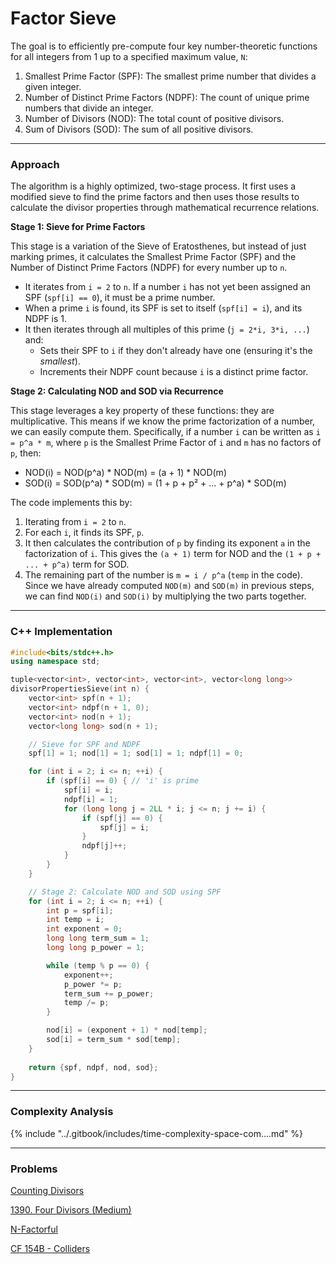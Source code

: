 # Factor Sieve

The goal is to efficiently pre-compute four key number-theoretic functions for all integers from 1 up to a specified maximum value, `N`:

1. Smallest Prime Factor (SPF): The smallest prime number that divides a given integer.
2. Number of Distinct Prime Factors (NDPF): The count of unique prime numbers that divide an integer.
3. Number of Divisors (NOD): The total count of positive divisors.
4. Sum of Divisors (SOD): The sum of all positive divisors.

***

### Approach

The algorithm is a highly optimized, two-stage process. It first uses a modified sieve to find the prime factors and then uses those results to calculate the divisor properties through mathematical recurrence relations.

**Stage 1: Sieve for Prime Factors**

This stage is a variation of the Sieve of Eratosthenes, but instead of just marking primes, it calculates the Smallest Prime Factor (SPF) and the Number of Distinct Prime Factors (NDPF) for every number up to `n`.

* It iterates from `i = 2` to `n`. If a number `i` has not yet been assigned an SPF (`spf[i] == 0`), it must be a prime number.
* When a prime `i` is found, its SPF is set to itself (`spf[i] = i`), and its NDPF is 1.
* It then iterates through all multiples of this prime (`j = 2*i, 3*i, ...`) and:
  * Sets their SPF to `i` if they don't already have one (ensuring it's the _smallest_).
  * Increments their NDPF count because `i` is a distinct prime factor.

**Stage 2: Calculating NOD and SOD via Recurrence**

This stage leverages a key property of these functions: they are multiplicative. This means if we know the prime factorization of a number, we can easily compute them. Specifically, if a number `i` can be written as `i = p^a * m`, where `p` is the Smallest Prime Factor of `i` and `m` has no factors of `p`, then:

* NOD(i) = NOD(p^a) \* NOD(m) = (a + 1) \* NOD(m)
* SOD(i) = SOD(p^a) \* SOD(m) = (1 + p + p² + ... + p^a) \* SOD(m)

The code implements this by:

1. Iterating from `i = 2` to `n`.
2. For each `i`, it finds its SPF, `p`.
3. It then calculates the contribution of `p` by finding its exponent `a` in the factorization of `i`. This gives the `(a + 1)` term for NOD and the `(1 + p + ... + p^a)` term for SOD.
4. The remaining part of the number is `m = i / p^a` (`temp` in the code). Since we have already computed `NOD(m)` and `SOD(m)` in previous steps, we can find `NOD(i)` and `SOD(i)` by multiplying the two parts together.

***

### C++ Implementation

```cpp
#include<bits/stdc++.h>
using namespace std;

tuple<vector<int>, vector<int>, vector<int>, vector<long long>> 
divisorPropertiesSieve(int n) {
    vector<int> spf(n + 1);
    vector<int> ndpf(n + 1, 0);
    vector<int> nod(n + 1);
    vector<long long> sod(n + 1);

    // Sieve for SPF and NDPF
    spf[1] = 1; nod[1] = 1; sod[1] = 1; ndpf[1] = 0;

    for (int i = 2; i <= n; ++i) {
        if (spf[i] == 0) { // 'i' is prime
            spf[i] = i;
            ndpf[i] = 1;
            for (long long j = 2LL * i; j <= n; j += i) {
                if (spf[j] == 0) {
                    spf[j] = i;
                }
                ndpf[j]++;
            }
        }
    }

    // Stage 2: Calculate NOD and SOD using SPF
    for (int i = 2; i <= n; ++i) {
        int p = spf[i];
        int temp = i;
        int exponent = 0;
        long long term_sum = 1;
        long long p_power = 1;

        while (temp % p == 0) {
            exponent++;
            p_power *= p;
            term_sum += p_power;
            temp /= p;
        }

        nod[i] = (exponent + 1) * nod[temp];
        sod[i] = term_sum * sod[temp];
    }
    
    return {spf, ndpf, nod, sod};
}
```

***

### Complexity Analysis

{% include "../.gitbook/includes/time-complexity-space-com....md" %}

***

### Problems

[Counting Divisors](https://cses.fi/problemset/task/1713)

[1390. Four Divisors&#x20;(Medium)](https://leetcode.com/problems/four-divisors/description/)

[N-Factorful](https://www.spoj.com/problems/NFACTOR/)

[CF 154B - Colliders](https://codeforces.com/problemset/problem/154/B)
